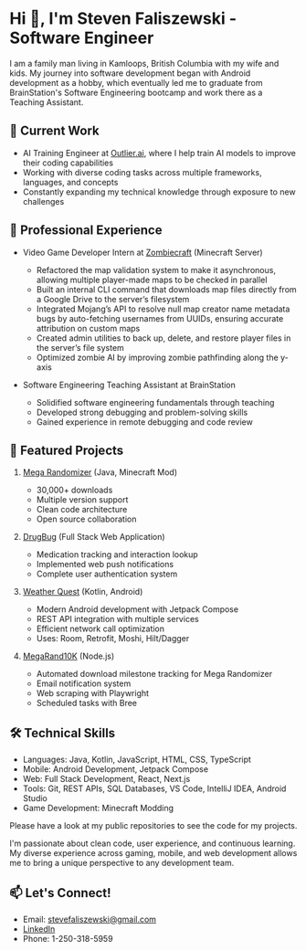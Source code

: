 # Hi 👋, I'm Steven Faliszewski - Software Engineer

I am a family man living in Kamloops, British Columbia with my wife and kids. My journey into software development began with Android development as a hobby, which eventually led me to graduate from BrainStation's Software Engineering bootcamp and work there as a Teaching Assistant.

## 🔭 Current Work
- AI Training Engineer at [Outlier.ai](https://outlier.ai), where I help train AI models to improve their coding capabilities
- Working with diverse coding tasks across multiple frameworks, languages, and concepts
- Constantly expanding my technical knowledge through exposure to new challenges

## 💼 Professional Experience
- Video Game Developer Intern at [Zombiecraft](https://v2.zombiecraft.net) (Minecraft Server)
  - Refactored the map validation system to make it asynchronous, allowing multiple player-made maps to be checked in parallel
  - Built an internal CLI command that downloads map files directly from a Google Drive to the server’s filesystem
  - Integrated Mojang’s API to resolve null map creator name metadata bugs by auto-fetching usernames from UUIDs, ensuring accurate attribution on custom maps
  - Created admin utilities to back up, delete, and restore player files in the server’s file system
  - Optimized zombie AI by improving zombie pathfinding along the y-axis

- Software Engineering Teaching Assistant at BrainStation
  - Solidified software engineering fundamentals through teaching
  - Developed strong debugging and problem-solving skills
  - Gained experience in remote debugging and code review

## 🚀 Featured Projects
1. [Mega Randomizer](https://www.curseforge.com/minecraft/mc-mods/mega-randomizer) (Java, Minecraft Mod)
   - 30,000+ downloads
   - Multiple version support
   - Clean code architecture
   - Open source collaboration

2. [DrugBug](https://drugbug.netlify.app/) (Full Stack Web Application)
   - Medication tracking and interaction lookup
   - Implemented web push notifications
   - Complete user authentication system

3. [Weather Quest](https://play.google.com/store/apps/details?id=com.steve.weatherquest&hl=en_US) (Kotlin, Android)
   - Modern Android development with Jetpack Compose
   - REST API integration with multiple services
   - Efficient network call optimization
   - Uses: Room, Retrofit, Moshi, Hilt/Dagger

4. [MegaRand10K](https://github.com/stevefali/MegaRand10K) (Node.js)
   - Automated download milestone tracking for Mega Randomizer
   - Email notification system
   - Web scraping with Playwright
   - Scheduled tasks with Bree

## 🛠 Technical Skills
- Languages: Java, Kotlin, JavaScript, HTML, CSS, TypeScript
- Mobile: Android Development, Jetpack Compose
- Web: Full Stack Development, React, Next.js
- Tools: Git, REST APIs, SQL Databases, VS Code, IntelliJ IDEA, Android Studio
- Game Development: Minecraft Modding

Please have a look at my public repositories to see the code for my projects.

I'm passionate about clean code, user experience, and continuous learning. My diverse experience across gaming, mobile, and web development allows me to bring a unique perspective to any development team.

## 📫 Let's Connect!
- Email: stevefaliszewski@gmail.com
- [LinkedIn](https://www.linkedin.com/in/steven-faliszewski)
- Phone: 1-250-318-5959

